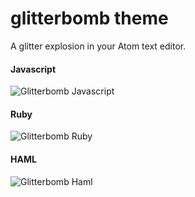 # glitterbomb theme

A glitter explosion in your Atom text editor.

#### Javascript

![Glitterbomb Javascript](http://robmclarty.com/static/glitterbomb/glitterbomb-javascript.png)

#### Ruby

![Glitterbomb Ruby](http://robmclarty.com/static/glitterbomb/glitterbomb-ruby.png)

#### HAML

![Glitterbomb Haml](http://robmclarty.com/static/glitterbomb/glitterbomb-haml.png)
